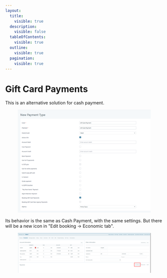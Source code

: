 ```yaml
---
layout:
  title:
    visible: true
  description:
    visible: false
  tableOfContents:
    visible: true
  outline:
    visible: true
  pagination:
    visible: true
---
```


# Gift Card Payments

This is an alternative solution for cash payment.

<figure><img src=".gitbook/assets/image (15) (1).png" alt=""><figcaption></figcaption></figure>

Its behavior is the same as Cash Payment, with the same settings. But there will be a new icon in "Edit booking -> Economic tab".

<figure><img src=".gitbook/assets/image (14) (1).png" alt=""><figcaption></figcaption></figure>
